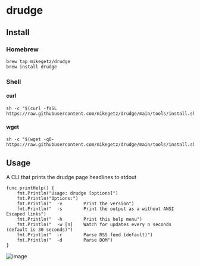 # drudge
## Install
### Homebrew
```
brew tap mikegetz/drudge
brew install drudge
```
### Shell
#### curl
```
sh -c "$(curl -fsSL https://raw.githubusercontent.com/mikegetz/drudge/main/tools/install.sh)"
```
#### wget
```
sh -c "$(wget -qO- https://raw.githubusercontent.com/mikegetz/drudge/main/tools/install.sh)"
```
## Usage
A CLI that prints the drudge page headlines to stdout 

```
func printHelp() {
	fmt.Println("Usage: drudge [options]")
	fmt.Println("Options:")
	fmt.Println("  -v        Print the version")
	fmt.Println("  -s        Print the output as a without ANSI Escaped links")
	fmt.Println("  -h        Print this help menu")
	fmt.Println("  -w [n]    Watch for updates every n seconds (default is 30 seconds)")
	fmt.Println("  -r        Parse RSS feed (default)")
	fmt.Println("  -d        Parse DOM")
}
```

![image](https://github.com/user-attachments/assets/6f7185ba-aa63-42cc-b456-0ea4c1055add)
